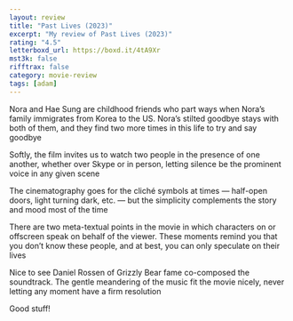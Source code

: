 ```yaml
---
layout: review
title: "Past Lives (2023)"
excerpt: "My review of Past Lives (2023)"
rating: "4.5"
letterboxd_url: https://boxd.it/4tA9Xr
mst3k: false
rifftrax: false
category: movie-review
tags: [adam]
---
```


Nora and Hae Sung are childhood friends who part ways when Nora’s family immigrates from Korea to the US. Nora’s stilted goodbye stays with both of them, and they find two more times in this life to try and say goodbye

Softly, the film invites us to watch two people in the presence of one another, whether over Skype or in person, letting silence be the prominent voice in any given scene

The cinematography goes for the cliché symbols at times — half-open doors, light turning dark, etc. — but the simplicity complements the story and mood most of the time

There are two meta-textual points in the movie in which characters on or offscreen speak on behalf of the viewer. These moments remind you that you don’t know these people, and at best, you can only speculate on their lives

Nice to see Daniel Rossen of Grizzly Bear fame co-composed the soundtrack. The gentle meandering of the music fit the movie nicely, never letting any moment have a firm resolution

Good stuff!
